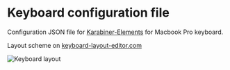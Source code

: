 # Keyboard configuration file
Configuration JSON file for [Karabiner-Elements](https://karabiner-elements.pqrs.org) for Macbook Pro keyboard.

Layout scheme on [keyboard-layout-editor.com](http://www.keyboard-layout-editor.com/#/gists/1ed5fc8a5ebf954d89930231006ca119)

![Keyboard layout](https://github.com/sergmelnikov/macbook-keyboard-configuration/blob/main/keyboard-layout.png)
